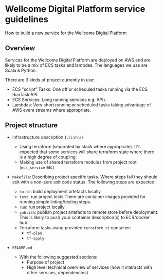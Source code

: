 # Wellcome Digital Platform service guidelines

How to build a new service for the Wellcome Digital Platform

## Overview

Services for the Wellcome Digital Platform are deployed on AWS and are likely to be a mix of ECS tasks and lambdas. The languages we use are Scala & Python.

There are 3 kinds of project currently in use:
- ECS "script" Tasks: One off or scheduled tasks running via the ECS RunTask API.
- ECS Services: Long running services e.g. APIs
- Lambdas: Very short running or scheduled tasks taking advantage of AWS event streams where appropriate.

## Project structure

- Infrastructure description (`./infra`)
  - Using terraform (separated by stack where appropriate).
    It's expected that some services will share terraform state where there is a high degree of coupling.
  - Making use of shared terraform modules from project root (`ecs_service` etc)

- `Makefile`: Describing project specific tasks. Where steps fail they should exit with a non-zero exit code status.
  The following steps are expected:
  - `build`: build deployment artefacts locally
  - `test`: run project tests
    There are container images provided for running simple linting/testing steps.
  - `run`: run project locally
  - `publish`: publish project artefacts to remote store before deployment:
     This is likely to push your container description(s) to ECR/docker hub
  - Terraform tasks using provided `terraform_ci` container:
    - `tf-plan`
    - `tf-apply`

- `README.md`
  - With the following suggested sections:
    - Purpose of project
    - High level technical overview of services (how it interacts with other services, dependencies)

